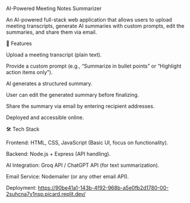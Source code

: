 AI-Powered Meeting Notes Summarizer

An AI-powered full-stack web application that allows users to upload meeting transcripts, generate AI summaries with custom prompts, edit the summaries, and share them via email.

🚀 Features

Upload a meeting transcript (plain text).

Provide a custom prompt (e.g., “Summarize in bullet points” or “Highlight action items only”).

AI generates a structured summary.

User can edit the generated summary before finalizing.

Share the summary via email by entering recipient addresses.

Deployed and accessible online.

🛠️ Tech Stack

Frontend: HTML, CSS, JavaScript (Basic UI, focus on functionality).

Backend: Node.js + Express (API handling).

AI Integration: Groq API / ChatGPT API (for text summarization).

Email Service: Nodemailer (or any other email API).

Deployment: https://90be41a1-143b-4f92-968b-a5e0fb2d1780-00-2suhcna7v1nsp.picard.replit.dev/
